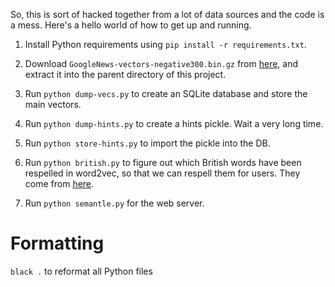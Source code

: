 So, this is sort of hacked together from a lot of data sources and the
code is a mess.  Here's a hello world of how to get up and running.

1. Install Python requirements using `pip install -r requirements.txt`.

2. Download `GoogleNews-vectors-negative300.bin.gz` from [here](https://code.google.com/archive/p/word2vec/), and extract it into the parent directory of this project.

3. Run `python dump-vecs.py` to create an SQLite database and store the main vectors.

4. Run `python dump-hints.py` to create a hints pickle. Wait a very long time.

5. Run `python store-hints.py` to import the pickle into the DB.

6. Run `python british.py` to figure out which British words have been respelled in word2vec, so that we can respell them for users. They
come from [here](https://github.com/hyperreality/American-British-English-Translator).

7. Run `python semantle.py` for the web server.

Formatting
==========

`black .` to reformat all Python files
